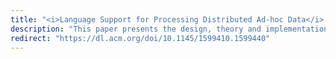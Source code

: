```yaml
---
title: "<i>Language Support for Processing Distributed Ad-hoc Data</i> published at ACM conference on Principles and Practice of Declarative Programming"
description: "This paper presents the design, theory and implementation of Gloves, a domain-specific language that allows users to specify the provenance (the derivation history starting from the origins), syntax and semantic properties of collections of distributed data sources."
redirect: "https://dl.acm.org/doi/10.1145/1599410.1599440"
---
```


